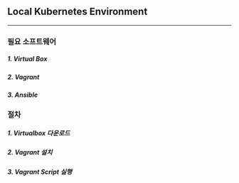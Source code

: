 ## Local Kubernetes Environment

---

### 필요 소프트웨어

#####  1. Virtual Box

#####  2. Vagrant

#####  3. Ansible



### 절차

 ##### 1. Virtualbox 다운로드

##### 2. Vagrant 설치

##### 3. Vagrant Script 실행





##### 







